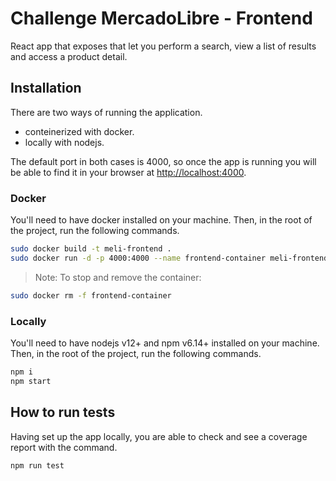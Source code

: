 # Challenge MercadoLibre - Frontend

React app that exposes that let you perform a search, view a list of results and access a product detail.


## Installation

There are two ways of running the application.
- conteinerized with docker.
- locally with nodejs.

The default port in both cases is 4000, so once the app is running you will be able to find it in your browser at [http://localhost:4000](localhost:4000).

### Docker

You'll need to have docker installed on your machine.
Then, in the root of the project, run the following commands.
```sh
sudo docker build -t meli-frontend .
sudo docker run -d -p 4000:4000 --name frontend-container meli-frontend
```

> Note: To stop and remove the container:
```sh
sudo docker rm -f frontend-container
```
### Locally

You'll need to have nodejs v12+ and npm v6.14+ installed on your machine.
Then, in the root of the project, run the following commands.
```sh
npm i
npm start
```

## How to run tests

Having set up the app locally, you are able to check and see a coverage report with the command. 
```sh
npm run test
```